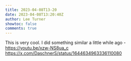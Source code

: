```yaml
---
title: 2023-04-08T13-20
date: 2023-04-08T13:20:40Z
author: Lee Turner
showtoc: false
comments: true
---
```


This is very cool. I did something similar a little while ago - https://youtu.be/xzw-NS8ua_c https://x.com/DaschnerS/status/1644634963336110080

